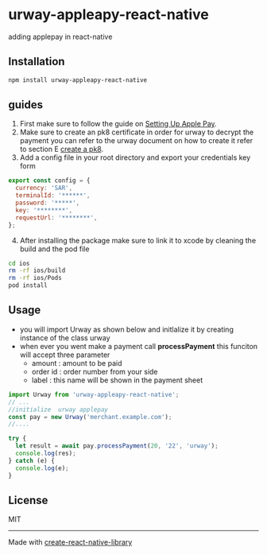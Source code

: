 # urway-appleapy-react-native

adding applepay in react-native

## Installation

```sh
npm install urway-appleapy-react-native
```

## guides

1. First make sure to follow the guide on [Setting Up Apple Pay](https://developer.apple.com/documentation/passkit/apple_pay/setting_up_apple_pay).
2. Make sure to create an pk8 certificate in order for urway to decrypt the payment you can refer to the urway document on how to create it refer to section E [create a pk8](https://www.dropbox.com/sh/g2z65cfd6ioj5co/AAD8tMtuswPZ-fb5-VUKQCmga/DirectApplePay?dl=0&preview=certificate_creation_for_applepay.pdf&subfolder_nav_tracking=1).
3. Add a config file in your root directory and export your credentials key form

```js
export const config = {
  currency: 'SAR',
  terminalId: '******',
  password: '*****',
  key: '********',
  requestUrl: '********',
};
```

4. After installing the package make sure to link it to xcode by cleaning the build and the pod file

```sh
cd ios
rm -rf ios/build
rm -rf ios/Pods
pod install
```

## Usage

- you will import Urway as shown below and initlalize it by creating instance of the class urway
- when ever you went make a payment call **processPayment** this funciton will accept three parameter
  - amount : amount to be paid
  - order id : order number from your side
  - label : this name will be shown in the payment sheet

```js
import Urway from 'urway-appleapy-react-native';
// ...
//initialize  urway applepay
const pay = new Urway('merchant.example.com');
//....

try {
  let result = await pay.processPayment(20, '22', 'urway');
  console.log(res);
} catch (e) {
  console.log(e);
}
```

## License

MIT

---

Made with [create-react-native-library](https://github.com/callstack/react-native-builder-bob)
